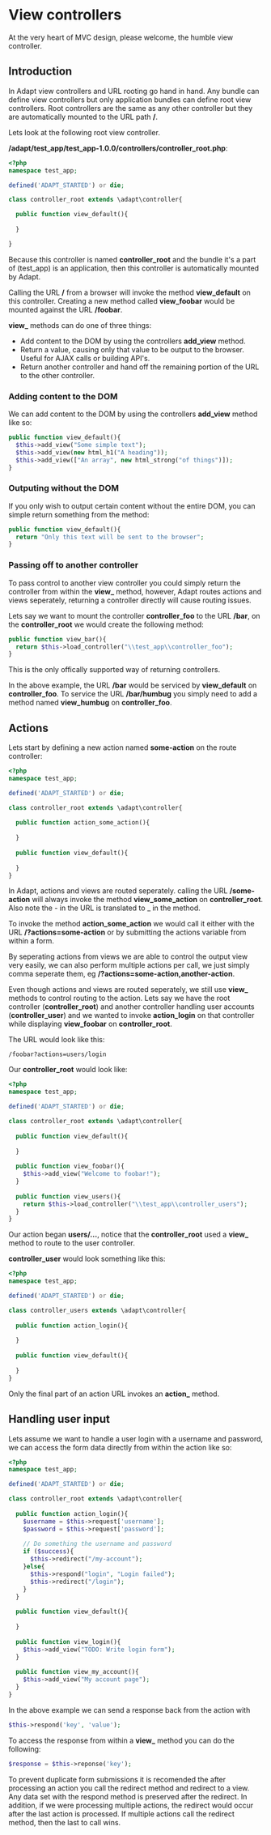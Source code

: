 # View controllers
At the very heart of MVC design, please welcome, the humble view controller.

## Introduction
In Adapt view controllers and URL rooting go hand in hand.  Any bundle can define view controllers but only application bundles can define root view controllers.  Root controllers are the same as any other controller but they are automatically mounted to the URL path **/**.

Lets look at the following root view controller.

**/adapt/test_app/test_app-1.0.0/controllers/controller_root.php**:
```php
<?php
namespace test_app;

defined('ADAPT_STARTED') or die;

class controller_root extends \adapt\controller{

  public function view_default(){
    
  }

}
```
Because this controller is named **controller_root** and the bundle it's a part of (test_app) is an application, then this controller is automatically mounted by Adapt.

Calling the URL **/** from a browser will invoke the method **view_default** on this controller.  Creating a new method called **view_foobar** would be mounted against the URL **/foobar**. 

**view_** methods can do one of three things:
* Add content to the DOM by using the controllers **add_view** method.
* Return a value, causing only that value to be output to the browser.  Useful for AJAX calls or building API's.
* Return another controller and hand off the remaining portion of the URL to the other controller.

### Adding content to the DOM
We can add content to the DOM by using the controllers **add_view** method like so:
```php
public function view_default(){
  $this->add_view("Some simple text");
  $this->add_view(new html_h1("A heading"));
  $this->add_view(["An array", new html_strong("of things")]);
}
```

### Outputing without the DOM
If you only wish to output certain content without the entire DOM, you can simple return something from the method:
```php
public function view_default(){
  return "Only this text will be sent to the browser";
}
```

### Passing off to another controller
To pass control to another view controller you could simply return the controller from within the **view_** method, however, Adapt routes actions and views seperately, returning a controller directly will cause routing issues.

Lets say we want to mount the controller **controller_foo** to the URL **/bar**, on the **controller_root** we would create the following method:
```php
public function view_bar(){
  return $this->load_controller("\\test_app\\controller_foo");
}
```

This is the only offically supported way of returning controllers.

In the above example, the URL **/bar** would be serviced by **view_default** on **controller_foo**.  To service the URL **/bar/humbug** you simply need to add a method named **view_humbug** on **controller_foo**.

## Actions
Lets start by defining a new action named **some-action** on the route controller:
```php
<?php
namespace test_app;

defined('ADAPT_STARTED') or die;

class controller_root extends \adapt\controller{
  
  public function action_some_action(){
  
  }
  
  public function view_default(){
    
  }
}
```

In Adapt, actions and views are routed seperately. calling the URL **/some-action** will always invoke the method **view_some_action** on **controller_root**.  Also note the - in the URL is translated to _ in the method.

To invoke the method **action_some_action** we would call it either with the URL **/?actions=some-action** or by submitting the actions variable from within a form.

By seperating actions from views we are able to control the output view very easily, we can also perform multiple actions per call, we just simply comma seperate them, eg **/?actions=some-action,another-action**.

Even though actions and views are routed seperately, we still use **view_** methods to control routing to the action.  Lets say we have the root controller (**controller_root**) and another controller handling user accounts (**controller_user**) and we wanted to invoke **action_login** on that controller while displaying **view_foobar** on **controller_root**.

The URL would look like this:
```
/foobar?actions=users/login
```

Our **controller_root** would look like:
```php
<?php
namespace test_app;

defined('ADAPT_STARTED') or die;

class controller_root extends \adapt\controller{
  
  public function view_default(){
    
  }
  
  public function view_foobar(){
    $this->add_view("Welcome to foobar!");
  }
  
  public function view_users(){
    return $this->load_controller("\\test_app\\controller_users");
  }
}
```

Our action began **users/...**, notice that the **controller_root** used a **view_** method to route to the user controller.

**controller_user** would look something like this:
```php
<?php
namespace test_app;

defined('ADAPT_STARTED') or die;

class controller_users extends \adapt\controller{
  
  public function action_login(){
  
  }
  
  public function view_default(){
    
  }
}
```

Only the final part of an action URL invokes an **action_** method.

## Handling user input
Lets assume we want to handle a user login with a username and password, we can access the form data directly from within the action like so:

```php
<?php
namespace test_app;

defined('ADAPT_STARTED') or die;

class controller_root extends \adapt\controller{
  
  public function action_login(){
    $username = $this->request['username'];
    $password = $this->request['password'];
    
    // Do something the username and password
    if ($success){
      $this->redirect("/my-account");
    }else{
      $this->respond("login", "Login failed");
      $this->redirect("/login");
    }
  }
  
  public function view_default(){
    
  }
  
  public function view_login(){
    $this->add_view("TODO: Write login form");
  }
  
  public function view_my_account(){
    $this->add_view("My account page");
  }
}
```
In the above example we can send a response back from the action with
```php
$this->respond('key', 'value');
```
To access the response from within a **view_** method you can do the following:
```php
$response = $this->reponse('key');
```
To prevent duplicate form submissions it is recomended the after processing an action you call the redirect method and redirect to a view.  Any data set with the respond method is preserved after the redirect.  In addition, if we were processing multiple actions, the redirect would occur after the last action is processed.  If multiple actions call the redirect method, then the last to call wins.
